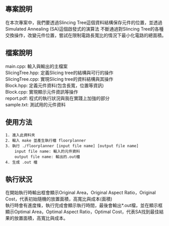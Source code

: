 ## 專案說明
在本次專案中，我們要透過Slincing Tree這個資料結構保存元件的位置，並透過Simulated Annealing (SA)這個啟發式的演算法
不斷通過對Slincing Tree的各種交換操作，改變元件位置，嘗試在限制電路長寬比的情況下最小化電路的總面積。
## 檔案說明  
main.cpp: 輸入與輸出的主檔案  
SlicingTree.hpp: 定義Slicing tree的結構與可行的操作  
SlicingTree.cpp: 實現Slicing tree的資料結構與其操作  
Block.hpp: 定義元件資料(包含長寬，位置等資訊)  
Block.cpp: 實現顯示元件資訊等操作  
report.pdf: 程式的執行狀況與我在實踐上加強的部分  
sample.txt: 測試用的元件資料
## 使用方法
	1. 進入此資料夾
	2. 輸入 make 並產生執行檔 floorplanner
	3. 執行 ./floorplanner [input file name] [output file name]
 		input file name: 輸入的元件資料
   		output file name: 輸出的.out檔
	4. 生成 .out 檔
 
## 執行狀況
在開始執行時輸出框會顯示Original Area，Original Aspect Ratio，Original Cost，代表初始隨機的放置面積，高寬比與成本(面積)  
執行時會有進度條，執行完成會顯示執行時間，最後會輸出*.out檔，並在顯示框顯示Optimal Area，Optimal Aspect Ratio，Optimal Cost，代表SA找到最佳結果的放置面積，高寬比與成本。
